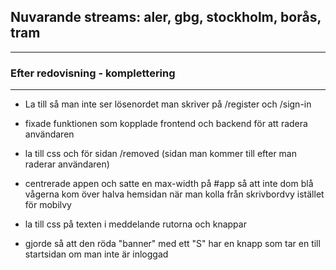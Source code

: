 

## Nuvarande streams: aler, gbg, stockholm, borås, tram

*********************************
### Efter redovisning - komplettering
*********************************

*  La till så man inte ser lösenordet man skriver på /register och /sign-in

*  fixade funktionen som kopplade frontend och backend för att radera användaren

*  la till css och för sidan /removed (sidan man kommer till efter man raderar användaren)

*  centrerade appen och satte en max-width på #app så att inte dom blå vågerna kom över halva hemsidan när man kolla från skrivbordvy istället för mobilvy

*  la till css på texten i meddelande rutorna och knappar

*  gjorde så att den röda "banner" med ett "S" har en knapp som tar en till startsidan om man inte är inloggad